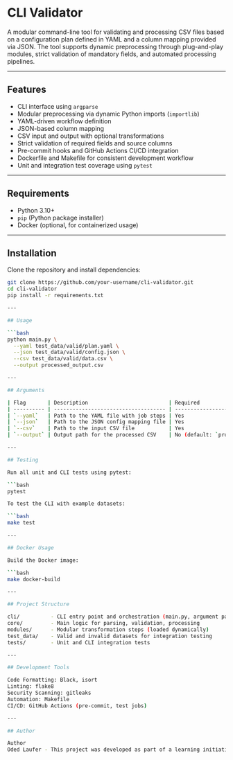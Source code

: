 # CLI Validator

A modular command-line tool for validating and processing CSV files based on a configuration plan defined in YAML and a column mapping provided via JSON. The tool supports dynamic preprocessing through plug-and-play modules, strict validation of mandatory fields, and automated processing pipelines.

---

## Features

- CLI interface using `argparse`
- Modular preprocessing via dynamic Python imports (`importlib`)
- YAML-driven workflow definition
- JSON-based column mapping
- CSV input and output with optional transformations
- Strict validation of required fields and source columns
- Pre-commit hooks and GitHub Actions CI/CD integration
- Dockerfile and Makefile for consistent development workflow
- Unit and integration test coverage using `pytest`

---

## Requirements

- Python 3.10+
- `pip` (Python package installer)
- Docker (optional, for containerized usage)

---

## Installation

Clone the repository and install dependencies:

```bash
git clone https://github.com/your-username/cli-validator.git
cd cli-validator
pip install -r requirements.txt

---

## Usage

```bash
python main.py \
  --yaml test_data/valid/plan.yaml \
  --json test_data/valid/config.json \
  --csv test_data/valid/data.csv \
  --output processed_output.csv

---

## Arguments

| Flag       | Description                          | Required                             |
| ---------- | ------------------------------------ | ------------------------------------ |
| `--yaml`   | Path to the YAML file with job steps | Yes                                  |
| `--json`   | Path to the JSON config mapping file | Yes                                  |
| `--csv`    | Path to the input CSV file           | Yes                                  |
| `--output` | Output path for the processed CSV    | No (default: `processed_output.csv`) |

---

## Testing

Run all unit and CLI tests using pytest:

```bash
pytest

To test the CLI with example datasets:

```bash
make test

---

## Docker Usage

Build the Docker image:

```bash
make docker-build

---

## Project Structure

cli/          - CLI entry point and orchestration (main.py, argument parsing)
core/         - Main logic for parsing, validation, processing
modules/      - Modular transformation steps (loaded dynamically)
test_data/    - Valid and invalid datasets for integration testing
tests/        - Unit and CLI integration tests

---

## Development Tools

Code Formatting: Black, isort
Linting: flake8
Security Scanning: gitleaks
Automation: Makefile
CI/CD: GitHub Actions (pre-commit, test jobs)

---

## Author

Author
Oded Laufer - This project was developed as part of a learning initiative to build clean, testable, and extensible backend tools.